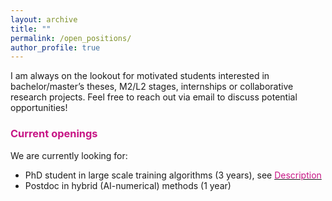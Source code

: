 ```yaml
---
layout: archive
title: ""
permalink: /open_positions/
author_profile: true
---
```



I am always on the lookout for motivated students interested in bachelor/master’s theses, M2/L2 stages, internships or collaborative research projects. 
Feel free to reach out via email to discuss potential opportunities!



### <span style="color:rgb(199, 21, 133)">Current openings</span>
We are currently looking for: 
<div style="text-align: justify">
<ul>
  <li>PhD student in large scale training algorithms (3 years), see <a href="https://aniti.univ-toulouse.fr/wp-content/uploads/2024/09/HAILSED_PhD_position-1.pdf/"><span style="color:rgb(199, 21, 133)">Description</span></a></li>
  <li>Postdoc in hybrid (AI-numerical) methods (1 year)</li>
</ul>
</div>
